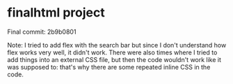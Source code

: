 # finalhtml project
Final commit: 2b9b0801

Note: I tried to add flex with the search bar but since I don't understand how flex works very well, it didn't work. There were also times where I tried to add things into an external CSS file, but then the code wouldn't work like it was supposed to: that's why there are some repeated inline CSS in the code.
